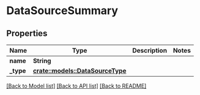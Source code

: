 # DataSourceSummary

## Properties

Name | Type | Description | Notes
------------ | ------------- | ------------- | -------------
**name** | **String** |  | 
**_type** | [**crate::models::DataSourceType**](dataSourceType.md) |  | 

[[Back to Model list]](../README.md#documentation-for-models) [[Back to API list]](../README.md#documentation-for-api-endpoints) [[Back to README]](../README.md)


